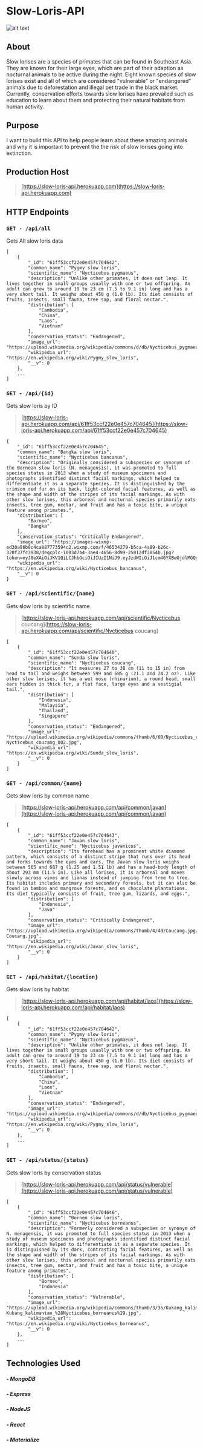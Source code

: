 # Slow-Loris-API

![alt text](https://scx2.b-cdn.net/gfx/news/hires/2019/slowlorisstu.jpg)

## About
Slow lorises are a species of primates that can be found in Southeast Asia. They are known for their large eyes, which are part of their adaption as nocturnal animals to be active during the night. Eight known species of slow lorises exist and all of which are considered "vulnerable" or "endangered" animals due to deforestation and illegal pet trade in the black market. Currently, conservation efforts towards slow lorises have prevailed such as education to learn about them and protecting their natural habitats from human activity.

## Purpose 
I want to build this API to help people learn about these amazing animals and why it is important to prevent the the risk of slow lorises going into extinction.

## Production Host
>[https://slow-loris-api.herokuapp.com](https://slow-loris-api.herokuapp.com)

## HTTP Endpoints
### `GET - /api/all`
Gets All slow loris data
```
[
	{
		"_id": "61ff53ccf22e0e457c704642",
		"common_name": "Pygmy slow loris",
		"scientific_name": "Nycticebus pygmaeus",
		"description": "Unlike other primates, it does not leap. It lives together in small groups usually with one or two offspring. An adult can grow to around 19 to 23 cm (7.5 to 9.1 in) long and has a very short tail. It weighs about 450 g (1.0 lb). Its diet consists of fruits, insects, small fauna, tree sap, and floral nectar.",
		"distribution": [
			"Cambodia",
			"China",
			"Laos",
			"Vietnam"
		],
		"conservation_status": "Endangered",
		"image_url": "https://upload.wikimedia.org/wikipedia/commons/d/db/Nycticebus_pygmaeus_004.jpg",
		"wikipedia_url": "https://en.wikipedia.org/wiki/Pygmy_slow_loris",
		"__v": 0
	},
	...
]
```

### `GET - /api/{id}`
Gets slow loris by ID
> [https://slow-loris-api.herokuapp.com/api/61ff53ccf22e0e457c704645](https://slow-loris-api.herokuapp.com/api/61ff53ccf22e0e457c704645)

```
{
	"_id": "61ff53ccf22e0e457c704645",
	"common_name": "Bangka slow loris",
	"scientific_name": "Nycticebus bancanus",
	"description": "Originally considered a subspecies or synonym of the Bornean slow loris (N. menagensis), it was promoted to full species status in 2013 when a study of museum specimens and photographs identified distinct facial markings, which helped to differentiate it as a separate species. It is distinguished by the crimson red fur on its back, light-colored facial features, as well as the shape and width of the stripes of its facial markings. As with other slow lorises, this arboreal and nocturnal species primarily eats insects, tree gum, nectar, and fruit and has a toxic bite, a unique feature among primates.",
	"distribution": [
		"Borneo",
		"Bangka"
	],
	"conservation_status": "Critically Endangered",
	"image_url": "https://images-wixmp-ed30a86b8c4ca887773594c2.wixmp.com/f/46534279-b5ca-4a89-b26c-320f37fc3938/deqcplc-1083d7a4-3ae4-4656-8d99-25812df3854b.jpg?token=eyJ0eXAiOiJKV1QiLCJhbGciOiJIUzI1NiJ9.eyJzdWIiOiJ1cm46YXBwOjdlMGQxODg5ODIyNjQzNzNhNWYwZDQxNWVhMGQyNmUwIiwiaXNzIjoidXJuOmFwcDo3ZTBkMTg4OTgyMjY0MzczYTVmMGQ0MTVlYTBkMjZlMCIsIm9iaiI6W1t7InBhdGgiOiJcL2ZcLzQ2NTM0Mjc5LWI1Y2EtNGE4OS1iMjZjLTMyMGYzN2ZjMzkzOFwvZGVxY3BsYy0xMDgzZDdhNC0zYWU0LTQ2NTYtOGQ5OS0yNTgxMmRmMzg1NGIuanBnIn1dXSwiYXVkIjpbInVybjpzZXJ2aWNlOmZpbGUuZG93bmxvYWQiXX0.1oO4qIxi1p1nXVLeQpplIH0QC5T4XqVjQjHiVnoxYxo",
	"wikipedia_url": "https://en.wikipedia.org/wiki/Nycticebus_bancanus",
	"__v": 0
}
```

### `GET - /api/scientific/{name}`
Gets slow loris by scientific name
> [https://slow-loris-api.herokuapp.com/api/scientific/Nycticebus coucang](https://slow-loris-api.herokuapp.com/api/scientific/Nycticebus coucang)
```
[
	{
		"_id": "61ff53ccf22e0e457c704640",
		"common_name": "Sunda slow loris",
		"scientific_name": "Nycticebus coucang",
		"description": "It measures 27 to 38 cm (11 to 15 in) from head to tail and weighs between 599 and 685 g (21.1 and 24.2 oz). Like other slow lorises, it has a wet nose (rhinarium), a round head, small ears hidden in thick fur, a flat face, large eyes and a vestigial tail.",
		"distribution": [
			"Indonesia",
			"Malaysia",
			"Thailand",
			"Singapore"
		],
		"conservation_status": "Endangered",
		"image_url": "https://upload.wikimedia.org/wikipedia/commons/thumb/6/60/Nycticebus_coucang_002.jpg/800px-Nycticebus_coucang_002.jpg",
		"wikipedia_url": "https://en.wikipedia.org/wiki/Sunda_slow_loris",
		"__v": 0
	}
]
```

### `GET - /api/common/{name}`
Gets slow loris by common name
> [https://slow-loris-api.herokuapp.com/api/common/javan](https://slow-loris-api.herokuapp.com/api/common/javan)
```
[
	{
		"_id": "61ff53ccf22e0e457c704643",
		"common_name": "Javan slow loris",
		"scientific_name": "Nycticebus javanicus",
		"description": "Its forehead has a prominent white diamond pattern, which consists of a distinct stripe that runs over its head and forks towards the eyes and ears. The Javan slow loris weighs between 565 and 687 g (1.25 and 1.51 lb) and has a head-body length of about 293 mm (11.5 in). Like all lorises, it is arboreal and moves slowly across vines and lianas instead of jumping from tree to tree. Its habitat includes primary and secondary forests, but it can also be found in bamboo and mangrove forests, and on chocolate plantations. Its diet typically consists of fruit, tree gum, lizards, and eggs.",
		"distribution": [
			"Indonesia",
			"Java"
		],
		"conservation_status": "Critically Endangered",
		"image_url": "https://upload.wikimedia.org/wikipedia/commons/thumb/4/4d/Coucang.jpg/1280px-Coucang.jpg",
		"wikipedia_url": "https://en.wikipedia.org/wiki/Javan_slow_loris",
		"__v": 0
	}
]
```

### `GET - /api/habitat/{location}`
Gets slow loris by habitat
> [https://slow-loris-api.herokuapp.com/api/habitat/laos](https://slow-loris-api.herokuapp.com/api/habitat/laos)
```
[
	{
		"_id": "61ff53ccf22e0e457c704642",
		"common_name": "Pygmy slow loris",
		"scientific_name": "Nycticebus pygmaeus",
		"description": "Unlike other primates, it does not leap. It lives together in small groups usually with one or two offspring. An adult can grow to around 19 to 23 cm (7.5 to 9.1 in) long and has a very short tail. It weighs about 450 g (1.0 lb). Its diet consists of fruits, insects, small fauna, tree sap, and floral nectar.",
		"distribution": [
			"Cambodia",
			"China",
			"Laos",
			"Vietnam"
		],
		"conservation_status": "Endangered",
		"image_url": "https://upload.wikimedia.org/wikipedia/commons/d/db/Nycticebus_pygmaeus_004.jpg",
		"wikipedia_url": "https://en.wikipedia.org/wiki/Pygmy_slow_loris",
		"__v": 0
	},
	...
]
```

### `GET - /api/status/{status}`
Gets slow loris by conservation status
> [https://slow-loris-api.herokuapp.com/api/status/vulnerable](https://slow-loris-api.herokuapp.com/api/status/vulnerable)
```
[
	{
		"_id": "61ff53ccf22e0e457c704646",
		"common_name": "Borneo slow loris",
		"scientific_name": "Nycticebus borneanus",
		"description": "Formerly considered a subspecies or synonym of N. menagensis, it was promoted to full species status in 2013 when a study of museum specimens and photographs identified distinct facial markings, which helped to differentiate it as a separate species. It is distinguished by its dark, contrasting facial features, as well as the shape and width of the stripes of its facial markings. As with other slow lorises, this arboreal and nocturnal species primarily eats insects, tree gum, nectar, and fruit and has a toxic bite, a unique feature among primates",
		"distribution": [
			"Borneo",
			"Indonesia"
		],
		"conservation_status": "Vulnerable",
		"image_url": "https://upload.wikimedia.org/wikipedia/commons/thumb/3/35/Kukang_kalimantan_%28Nycticebus_borneanus%29.jpg/1280px-Kukang_kalimantan_%28Nycticebus_borneanus%29.jpg",
		"wikipedia_url": "https://en.wikipedia.org/wiki/Nycticebus_borneanus",
		"__v": 0
	},
	...
]
```

## Technologies Used
##### - MongoDB
##### - Express
##### - NodeJS
##### - React
##### - Materialize

